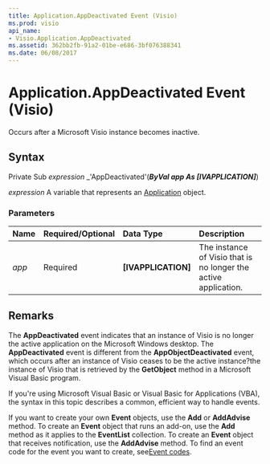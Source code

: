 ```yaml
---
title: Application.AppDeactivated Event (Visio)
ms.prod: visio
api_name:
- Visio.Application.AppDeactivated
ms.assetid: 362bb2fb-91a2-01be-e686-3bf076388341
ms.date: 06/08/2017
---
```



# Application.AppDeactivated Event (Visio)

Occurs after a Microsoft Visio instance becomes inactive.


## Syntax

Private Sub  _expression_ _'AppDeactivated'(**_ByVal app As [IVAPPLICATION]_**)

 _expression_ A variable that represents an [Application](./Visio.Application.md) object.


### Parameters



|**Name**|**Required/Optional**|**Data Type**|**Description**|
|:-----|:-----|:-----|:-----|
| _app_|Required| **[IVAPPLICATION]**|The instance of Visio that is no longer the active application.|

## Remarks

The  **AppDeactivated** event indicates that an instance of Visio is no longer the active application on the Microsoft Windows desktop. The **AppDeactivated** event is different from the **AppObjectDeactivated** event, which occurs after an instance of Visio ceases to be the active instance?the instance of Visio that is retrieved by the **GetObject** method in a Microsoft Visual Basic program.

If you're using Microsoft Visual Basic or Visual Basic for Applications (VBA), the syntax in this topic describes a common, efficient way to handle events.

If you want to create your own  **Event** objects, use the **Add** or **AddAdvise** method. To create an **Event** object that runs an add-on, use the **Add** method as it applies to the **EventList** collection. To create an **Event** object that receives notification, use the **AddAdvise** method. To find an event code for the event you want to create, see[Event codes](../visio/Concepts/event-codesvisio.md).


